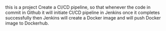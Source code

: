 this is a project Create a CI/CD pipeline, so that whenever the code in commit in Github it will initiate CI/CD pipeline in Jenkins once it completes successfully then Jenkins will create a Docker image and will push Docker image to Dockerhub.
